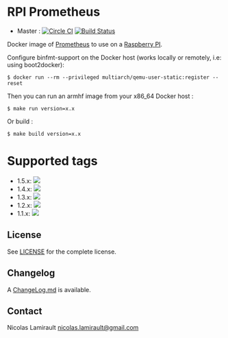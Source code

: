 # RPI Prometheus

* Master : [![Circle CI](https://circleci.com/gh/zeiot/rpi-prometheus/tree/master.svg?style=svg)](https://circleci.com/gh/zeiot/rpi-prometheus/tree/master) [![Build Status](https://travis-ci.org/zeiot/rpi-prometheus.svg?branch=master)](https://travis-ci.org/zeiot/rpi-prometheus)

Docker image of [Prometheus][] to use on a [Raspberry PI][].

Configure binfmt-support on the Docker host (works locally or remotely, i.e: using boot2docker):

    $ docker run --rm --privileged multiarch/qemu-user-static:register --reset

Then you can run an armhf image from your x86_64 Docker host :

    $ make run version=x.x

Or build :

    $ make build version=x.x


# Supported tags

* 1.5.x: [![](https://images.microbadger.com/badges/version/zeiot/rpi-prometheus:1.5.0.svg)](https://microbadger.com/images/zeiot/rpi-prometheus:1.5.0 "Get your own version badge on microbadger.com")
* 1.4.x: [![](https://images.microbadger.com/badges/version/zeiot/rpi-prometheus:1.4.1.svg)](https://microbadger.com/images/zeiot/rpi-prometheus:1.4.1 "Get your own version badge on microbadger.com")
* 1.3.x: [![](https://images.microbadger.com/badges/version/zeiot/rpi-prometheus:1.3.1.svg)](https://microbadger.com/images/zeiot/rpi-prometheus:1.3.1 "Get your own version badge on microbadger.com")
* 1.2.x: [![](https://images.microbadger.com/badges/version/zeiot/rpi-prometheus:1.2.3.svg)](https://microbadger.com/images/zeiot/rpi-prometheus:1.2.3 "Get your own version badge on microbadger.com")
* 1.1.x: [![](https://images.microbadger.com/badges/version/zeiot/rpi-prometheus:1.1.3.svg)](https://microbadger.com/images/zeiot/rpi-prometheus:1.1.3 "Get your own version badge on microbadger.com")


## License

See [LICENSE](LICENSE) for the complete license.


## Changelog

A [ChangeLog.md](ChangeLog.md) is available.


## Contact

Nicolas Lamirault <nicolas.lamirault@gmail.com>


[Raspberry PI]: https://www.raspberrypi.org/
[Prometheus]: https://prometheus.io/
